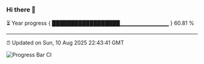 ### Hi there 👋

⏳ Year progress { ██████████████████▁▁▁▁▁▁▁▁▁▁▁▁ } 60.81 %

---

⏰ Updated on Sun, 10 Aug 2025 22:43:41 GMT

![Progress Bar CI](https://github.com/IshwaranRudhara/GIT-ACTION/workflows/Progress%20Bar%20CI/badge.svg)

